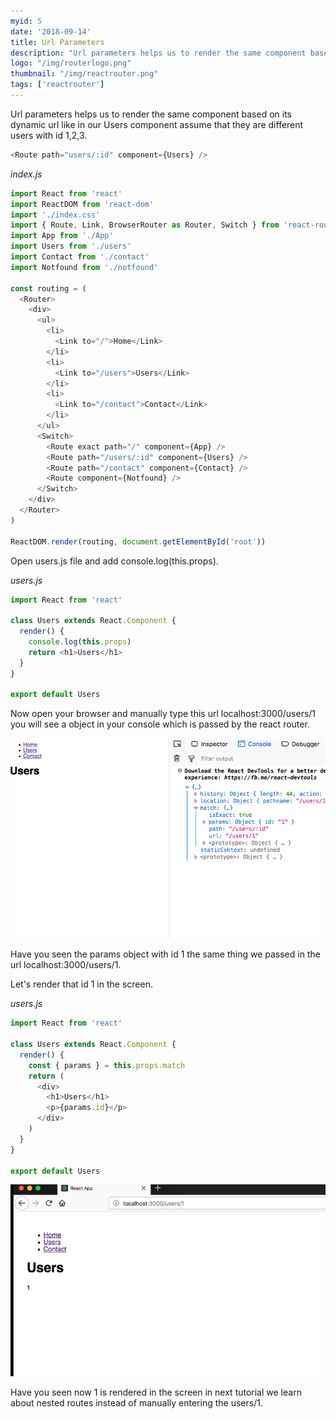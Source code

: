 ```yaml
---
myid: 5
date: '2018-09-14'
title: Url Parameters
description: "Url parameters helps us to render the same component based on its dynamic url like  in our Users  component assume that they are different users"
logo: "/img/routerlogo.png"
thumbnail: "/img/reactrouter.png"
tags: ['reactrouter']
---
```


Url parameters helps us to render the same component based on its dynamic url like in our Users component assume that they are different users with id 1,2,3.

```js
<Route path="users/:id" component={Users} />
```

_index.js_

```js
import React from 'react'
import ReactDOM from 'react-dom'
import './index.css'
import { Route, Link, BrowserRouter as Router, Switch } from 'react-router-dom'
import App from './App'
import Users from './users'
import Contact from './contact'
import Notfound from './notfound'

const routing = (
  <Router>
    <div>
      <ul>
        <li>
          <Link to="/">Home</Link>
        </li>
        <li>
          <Link to="/users">Users</Link>
        </li>
        <li>
          <Link to="/contact">Contact</Link>
        </li>
      </ul>
      <Switch>
        <Route exact path="/" component={App} />
        <Route path="/users/:id" component={Users} />
        <Route path="/contact" component={Contact} />
        <Route component={Notfound} />
      </Switch>
    </div>
  </Router>
)

ReactDOM.render(routing, document.getElementById('root'))
```

Open users.js file and add console.log(this.props).

_users.js_

```js
import React from 'react'

class Users extends React.Component {
  render() {
    console.log(this.props)
    return <h1>Users</h1>
  }
}

export default Users
```

Now open your browser and manually type this url localhost:3000/users/1 you will see a object in your console which is passed by the react router.

![React router url params](./logobj.png)

Have you seen the params object with id 1 the same thing we passed in the url localhost:3000/users/1.

Let's render that id 1 in the screen.

_users.js_

```javascript
import React from 'react'

class Users extends React.Component {
  render() {
    const { params } = this.props.match
    return (
      <div>
        <h1>Users</h1>
        <p>{params.id}</p>
      </div>
    )
  }
}

export default Users
```

![url params react router dom](./urlparams.png)

Have you seen now 1 is rendered in the screen in next tutorial we learn about nested routes instead of manually entering the users/1.
